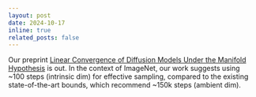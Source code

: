 ```yaml
---
layout: post
date: 2024-10-17
inline: true
related_posts: false
---
```


Our preprint <a href="{{ '/publications/' | relative_url }}">Linear Convergence of Diffusion Models Under the Manifold Hypothesis</a> is out. In the context of ImageNet, our work suggests using ~100 steps (intrinsic dim) for effective sampling, compared to the existing state-of-the-art bounds, which recommend ~150k steps (ambient dim).
